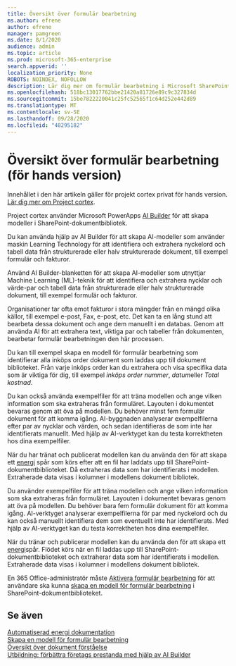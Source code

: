 ```yaml
---
title: Översikt över formulär bearbetning
ms.author: efrene
author: efrene
manager: pamgreen
ms.date: 8/1/2020
audience: admin
ms.topic: article
ms.prod: microsoft-365-enterprise
search.appverid: ''
localization_priority: None
ROBOTS: NOINDEX, NOFOLLOW
description: Lär dig mer om formulär bearbetning i Microsoft SharePoint Syntex
ms.openlocfilehash: 518bc13017762bbe21420a81726e89c9c327834d
ms.sourcegitcommit: 15be7822220041c25fc52565f1c64d252e442d89
ms.translationtype: MT
ms.contentlocale: sv-SE
ms.lasthandoff: 09/28/2020
ms.locfileid: "48295182"
---
```

# <a name="form-processing-overview-preview"></a>Översikt över formulär bearbetning (för hands version)

Innehållet i den här artikeln gäller för projekt cortex privat för hands version. [Lär dig mer om Project cortex](https://aka.ms/projectcortex).

Project cortex använder Microsoft PowerApps [AI Builder](https://docs.microsoft.com/ai-builder/overview) för att skapa modeller i SharePoint-dokumentbibliotek.

Du kan använda hjälp av AI Builder för att skapa AI-modeller som använder maskin Learning Technology för att identifiera och extrahera nyckelord och tabell data från strukturerade eller halv strukturerade dokument, till exempel formulär och fakturor.

Använd AI Builder-blanketten för att skapa AI-modeller som utnyttjar Machine Learning (ML)-teknik för att identifiera och extrahera nycklar och värde-par och tabell data från strukturerade eller halv strukturerade dokument, till exempel formulär och fakturor.

Organisationer tar ofta emot fakturor i stora mängder från en mängd olika källor, till exempel e-post, Fax, e-post, etc. Det kan ta en lång stund att bearbeta dessa dokument och ange dem manuellt i en databas. Genom att använda AI för att extrahera text, viktiga par och tabeller från dokumenten, bearbetar formulär bearbetningen den här processen. 

Du kan till exempel skapa en modell för formulär bearbetning som identifierar alla inköps order dokument som laddas upp till dokument biblioteket. Från varje inköps order kan du extrahera och visa specifika data som är viktiga för dig, till exempel *inköps order nummer*, *datum*eller *Total kostnad*.

Du kan också använda exempelfiler för att träna modellen och ange vilken information som ska extraheras från formuläret. Layouten i dokumentet bevaras genom att öva på modellen. Du behöver minst fem formulär dokument för att komma igång. AI-byggnaden analyserar exempelfilerna efter par av nycklar och värden, och sedan identifieras de som inte har identifierats manuellt.  Med hjälp av AI-verktyget kan du testa korrektheten hos dina exempelfiler.

När du har tränat och publicerat modellen kan du använda den för att skapa ett [energi](https://docs.microsoft.com/power-automate/getting-started) spår som körs efter att en fil har laddats upp till SharePoint-dokumentbiblioteket. Då extraheras data som har identifierats i modellen. Extraherade data visas i kolumner i modellens dokument bibliotek.

Du använder exempelfiler för att träna modellen och ange vilken information som ska extraheras från formuläret. Layouten i dokumentet bevaras genom att öva på modellen. Du behöver bara fem formulär dokument för att komma igång. AI-verktyget analyserar exempelfilerna för par med nyckelord och du kan också manuellt identifiera dem som eventuellt inte har identifierats.  Med hjälp av AI-verktyget kan du testa korrektheten hos dina exempelfiler.

När du tränar och publicerar modellen kan du använda den för att skapa ett [energi](https://docs.microsoft.com/power-automate/getting-started)spår. Flödet körs när en fil laddas upp till SharePoint-dokumentbiblioteket och extraherar data som har identifierats i modellen. Extraherade data visas i kolumner i modellens dokument bibliotek.

En 365 Office-administratör måste [Aktivera formulär bearbetning](https://docs.microsoft.com/microsoft-365/contentunderstanding/set-up-content-understanding#to-set-up-content-understanding) för att användare ska kunna [skapa en modell för formulär bearbetning](create-a-form-processing-model.md) i SharePoint-dokumentbiblioteket.

## <a name="see-also"></a>Se även
  
[Automatiserad energi dokumentation](https://docs.microsoft.com/power-automate/)</br>
[Skapa en modell för formulär bearbetning](create-a-form-processing-model.md)</br>
[Översikt över dokument förståelse](document-understanding-overview.md)</br>
[Utbildning: förbättra företags prestanda med hjälp av AI Builder](https://docs.microsoft.com/learn/paths/improve-business-performance-ai-builder/?source=learn)</br>

